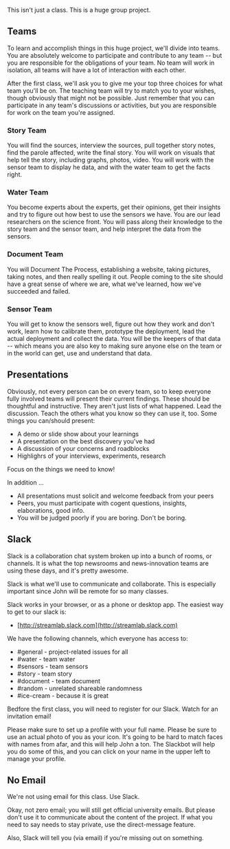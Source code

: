 This isn't just a class. This is a huge group project.

## Teams

To learn and accomplish things in this huge project, we'll divide into teams. You are absolutely welcome to participate and contribute to any team -- but you are responsible  for the obligations of your team. No team will work in isolation, all teams will have a lot of interaction with each other.

After the first class, we'll ask you to give me your top three choices for what team you'll be on. The teaching team will try to match you to your wishes, though obviously that might not be possible. Just remember that you can participate in any team's discussions or activities, but you are responsible for work on the team you're assigned.

###  Story Team
You will find the sources, interview the sources, pull together story notes, find the parole affected,  write the final story. You will work on visuals that help tell the story, including graphs, photos, video. You will work with the sensor team to display he data, and with the water team to get the facts right.

### Water Team
You become experts about  the experts, get their opinions, get their insights and try to figure out how best to use the sensors we have. You are our lead researchers on the science front. You will pass along their knowledge to the story team and the sensor team, and help interpret the data from the sensors.

### Document Team
You will Document The Process, establishing a website, taking pictures, taking notes, and then really spelling it out. People coming to the site should have a great sense of where we are, what we've learned, how we've succeeded and failed.

### Sensor Team
You will get to know the sensors well, figure out how they work and don't work, learn how to calibrate them, prototype the deployment, lead the actual deployment  and collect the data. You will be the keepers of that data -- which means you are also key to making sure anyone else on the team or in the world can get, use and understand  that data.

## Presentations

Obviously, not every person can be on every team, so to keep everyone fully involved teams will present their current findings. These should be thoughtful and instructive. They aren't just lists of what happened. Lead the discussion. Teach the others what you know so they can use it, too. Some things you can/should present:

* A demo or slide show about your learnings
* A presentation on the best discovery you've had
* A discussion of your concerns and roadblocks
* Highlighrs of your interviews, experiments, research

Focus on the things we need to know!

In addition ...

* All presentations must solicit and welcome feedback from your peers
* Peers, you must participate with cogent questions, insights, elaborations, good info.
* You will be judged poorly if you are boring. Don't be boring.

## Slack

Slack is a collaboration chat system broken up into a bunch of rooms, or channels. It is what the top newsrooms and news-innovation teams are using these days, and it's pretty awesome.

Slack is what we'll use to communicate and collaborate. This is especially important since John will be remote for so many classes.

Slack works in your browser, or as a phone or desktop app. The easiest way to get to our slack is:

- [http://streamlab.slack.com](http://streamlab.slack.com)

We have the following channels, which everyone has access to:

* #general - project-related  issues for all
* #water - team water
* #sensors - team sensors
* #story - team story
* #document - team document
* #random - unrelated shareable randomness
* #ice-cream - because it is great

Bedfore the first class, you will need to register for our Slack. Watch for an invitation email!

Please make sure to set up a profile with your full name. Please be sure to use an actual photo of you as your icon. It's going to be hard to match faces with names from afar, and this will help John a ton. The Slackbot will help you do some of this, and you can click on your name in the upper left to manage your profile.

## No Email

We're not using email for this class. Use Slack.

Okay, not zero email; you will still get official university emails. But please don't use it to communicate about the content of the project. If what you need to say needs to stay private, use the direct-message feature.

Also, Slack will tell you (via email) if you're missing out on something.



